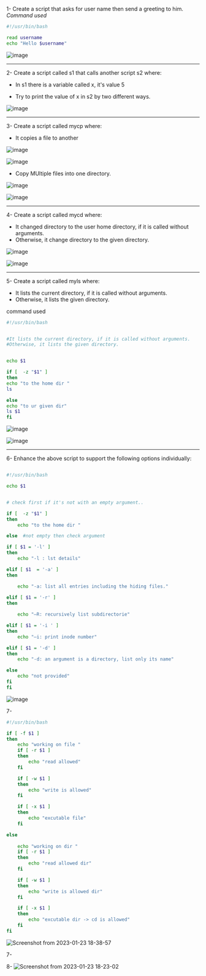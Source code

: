 1-  Create a script that asks for user name then send a greeting to him.
_Command used_

```sh
#!/usr/bin/bash

read username
echo "Hello $username"
```

![image](https://user-images.githubusercontent.com/52299389/213916040-67e89cd1-99a5-4a2d-916a-fc0d7eb01488.png)

<hr>

2- Create a script called s1 that calls another script s2 where:
  - In s1 there is a variable called x, it's value 5
 
  -  Try to print the value of x in s2 by two different ways.

![image](https://user-images.githubusercontent.com/52299389/213915921-8c9fe216-15c5-48ff-9bdf-9847b2426532.png)

<hr>

3- Create a script called mycp where:
  - It copies a file to another

![image](https://user-images.githubusercontent.com/52299389/213915112-19f65d10-5e5b-40f7-9714-44da63523cbb.png)

![image](https://user-images.githubusercontent.com/52299389/213915068-c68cf384-05dc-4d9f-82e3-ef9195a88df7.png)


  - Copy MUltiple files into one directory.
  
![image](https://user-images.githubusercontent.com/52299389/213915621-a98ddc50-c890-48e1-83b7-82182c27c94f.png)


![image](https://user-images.githubusercontent.com/52299389/213915590-b4b70e50-2b2e-4168-b2c5-af9cd1afa675.png)

<hr>

4- Create a script called mycd where:

  - It changed directory to the user home directory, if it is called without arguments.
  - Otherwise, it change directory to the given directory.

![image](https://user-images.githubusercontent.com/52299389/213916735-3f05da3a-96f7-47db-abc2-54358448e8e0.png)

![image](https://user-images.githubusercontent.com/52299389/213916854-aacbf6cf-ff95-463d-84ec-8d248bafcaf7.png)


<hr>

5- Create a script called myls where:
  - It lists the current directory, if it is called without arguments.
  - Otherwise, it lists the given directory.

command used 
```sh
#!/usr/bin/bash


#It lists the current directory, if it is called without arguments.
#Otherwise, it lists the given directory.


echo $1

if [  -z "$1" ]
then
echo "to the home dir "
ls

else
echo "to ur given dir"
ls $1
fi

```
![image](https://user-images.githubusercontent.com/52299389/213917008-fa037506-98dd-4ad0-a1de-b0cd45286a34.png)

![image](https://user-images.githubusercontent.com/52299389/213916978-63162db6-631c-41e1-a82d-03ebbb15fc15.png)

<hr>


6- Enhance the above script to support the following options individually:

```sh

#!/usr/bin/bash

echo $1


# check first if it's not with an empty argument..

if [  -z "$1" ]
then
    echo "to the home dir "

else  #not empty then check argument 

if [ $1 = '-l' ]
then
    echo "-l : lst details"

elif [ $1  = '-a' ]
then

    echo "-a: list all entries including the hiding files."
    
elif [ $1 = '-r' ]
then

    echo "–R: recursively list subdirectorie"

elif [ $1 = '-i ' ]
then 
    echo "–i: print inode number"

elif [ $1 = '-d' ]
then 
    echo "-d: an argument is a directory, list only its name"

else 
    echo "not provided"
fi
fi
```
![image](https://user-images.githubusercontent.com/52299389/214091921-1e64ceda-5c64-4b14-a803-acfa6940c06a.png)


7- 

```sh
#!/usr/bin/bash

if [ -f $1 ]
then    
    echo "working on file "
    if [ -r $1 ] 
    then    
        echo "read allowed"
    fi

    if [ -w $1 ]
    then 
        echo "write is allowed"
    fi

    if [ -x $1 ]
    then 
        echo "excutable file"
    fi 

else 
    
    echo "working on dir "
    if [ -r $1 ] 
    then    
        echo "read allowed dir"
    fi

    if [ -w $1 ]
    then 
        echo "write is allowed dir"
    fi

    if [ -x $1 ]
    then 
        echo "excutable dir -> cd is allowed"
    fi
fi
```
![Screenshot from 2023-01-23 18-38-57](https://user-images.githubusercontent.com/52299389/214097750-3c98529a-29c7-4e19-beef-32fa2878769b.png)



7- 


8- 
![Screenshot from 2023-01-23 18-23-02](https://user-images.githubusercontent.com/52299389/214097925-426e0d1a-9184-41c5-b1ac-31edeb4de479.png)


